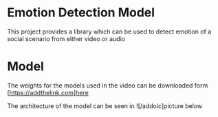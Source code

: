 # Emotion Detection Model

This project provides a library which can be used to detect emotion of a social scenario from either video or audio

# Model
The weights for the models used in the video can be downloaded form [https://addthelink.com]here

The architecture of the model can be seen in ![/addoic]picture below


